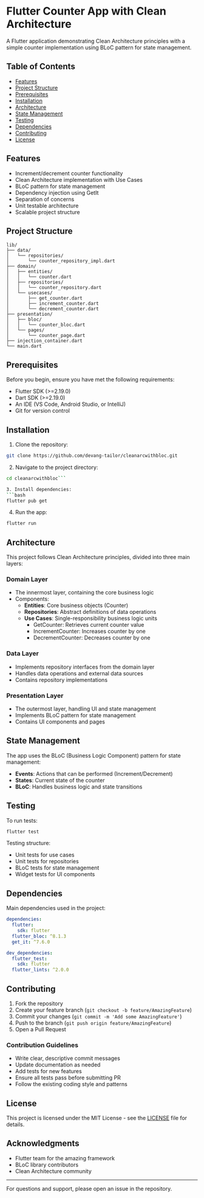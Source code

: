 # Flutter Counter App with Clean Architecture

A Flutter application demonstrating Clean Architecture principles with a simple counter implementation using BLoC pattern for state management.

## Table of Contents
- [Features](#features)
- [Project Structure](#project-structure)
- [Prerequisites](#prerequisites)
- [Installation](#installation)
- [Architecture](#architecture)
- [State Management](#state-management)
- [Testing](#testing)
- [Dependencies](#dependencies)
- [Contributing](#contributing)
- [License](#license)

## Features

- Increment/decrement counter functionality
- Clean Architecture implementation with Use Cases
- BLoC pattern for state management
- Dependency injection using GetIt
- Separation of concerns
- Unit testable architecture
- Scalable project structure

## Project Structure

```
lib/
├── data/
│   └── repositories/
│       └── counter_repository_impl.dart
├── domain/
│   ├── entities/
│   │   └── counter.dart
│   ├── repositories/
│   │   └── counter_repository.dart
│   └── usecases/
│       ├── get_counter.dart
│       ├── increment_counter.dart
│       └── decrement_counter.dart
├── presentation/
│   ├── bloc/
│   │   └── counter_bloc.dart
│   └── pages/
│       └── counter_page.dart
├── injection_container.dart
└── main.dart
```

## Prerequisites

Before you begin, ensure you have met the following requirements:
- Flutter SDK (>=2.19.0)
- Dart SDK (>=2.19.0)
- An IDE (VS Code, Android Studio, or IntelliJ)
- Git for version control

## Installation

1. Clone the repository:
```bash
git clone https://github.com/devang-tailor/cleanarcwithbloc.git
```

2. Navigate to the project directory:
```bash
cd cleanarcwithbloc```

3. Install dependencies:
```bash
flutter pub get
```

4. Run the app:
```bash
flutter run
```

## Architecture

This project follows Clean Architecture principles, divided into three main layers:

### Domain Layer
- The innermost layer, containing the core business logic
- Components:
    - **Entities**: Core business objects (Counter)
    - **Repositories**: Abstract definitions of data operations
    - **Use Cases**: Single-responsibility business logic units
        - GetCounter: Retrieves current counter value
        - IncrementCounter: Increases counter by one
        - DecrementCounter: Decreases counter by one

### Data Layer
- Implements repository interfaces from the domain layer
- Handles data operations and external data sources
- Contains repository implementations

### Presentation Layer
- The outermost layer, handling UI and state management
- Implements BLoC pattern for state management
- Contains UI components and pages

## State Management

The app uses the BLoC (Business Logic Component) pattern for state management:

- **Events**: Actions that can be performed (Increment/Decrement)
- **States**: Current state of the counter
- **BLoC**: Handles business logic and state transitions

## Testing

To run tests:
```bash
flutter test
```

Testing structure:
- Unit tests for use cases
- Unit tests for repositories
- BLoC tests for state management
- Widget tests for UI components

## Dependencies

Main dependencies used in the project:

```yaml
dependencies:
  flutter:
    sdk: flutter
  flutter_bloc: ^8.1.3
  get_it: ^7.6.0

dev_dependencies:
  flutter_test:
    sdk: flutter
  flutter_lints: ^2.0.0
```

## Contributing

1. Fork the repository
2. Create your feature branch (`git checkout -b feature/AmazingFeature`)
3. Commit your changes (`git commit -m 'Add some AmazingFeature'`)
4. Push to the branch (`git push origin feature/AmazingFeature`)
5. Open a Pull Request

### Contribution Guidelines
- Write clear, descriptive commit messages
- Update documentation as needed
- Add tests for new features
- Ensure all tests pass before submitting PR
- Follow the existing coding style and patterns

## License

This project is licensed under the MIT License - see the [LICENSE](LICENSE) file for details.

## Acknowledgments

- Flutter team for the amazing framework
- BLoC library contributors
- Clean Architecture community

---

For questions and support, please open an issue in the repository.